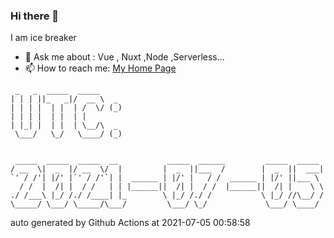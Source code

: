 ### Hi there 👋

I am ice breaker

- 💬 Ask me about : Vue , Nuxt ,Node ,Serverless...
- 📫 How to reach me: [My Home Page](https://icebreaker.top/)

```
 _   _  _____  _____     
| | | ||_   _|/  __ \  _ 
| | | |  | |  | /  \/ (_)
| | | |  | |  | |        
| |_| |  | |  | \__/\  _ 
 \___/   \_/   \____/ (_)
                         
                         
 _____  _____  _____  __           _____  ______         _____  _____ 
/ __  \|  _  |/ __  \/  |         |  _  ||___  /        |  _  ||  ___|
`' / /'| |/' |`' / /'`| |  ______ | |/' |   / /  ______ | |/' ||___ \ 
  / /  |  /| |  / /   | | |______||  /| |  / /  |______||  /| |    \ \
./ /___\ |_/ /./ /____| |_        \ |_/ /./ /           \ |_/ //\__/ /
\_____/ \___/ \_____/\___/         \___/ \_/             \___/ \____/
```

auto generated by Github Actions at 2021-07-05 00:58:58
